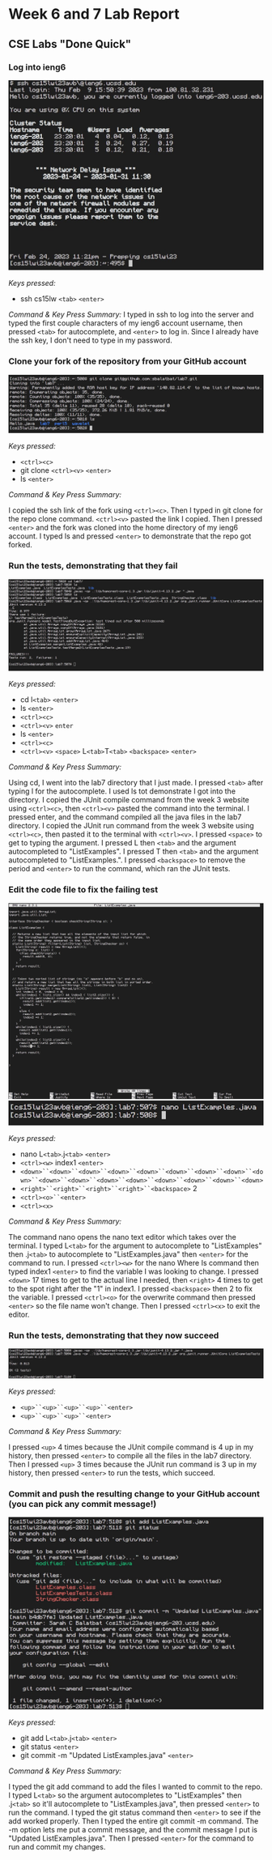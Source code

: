 # Week 6 and 7 Lab Report

## CSE Labs "Done Quick"

### Log into ieng6

![ieng6 login](./Lab_Report_4_files/Screenshot%202023-02-24%20lr44.jpg)

*Keys pressed:*

* ssh cs15lw `<tab>` `<enter>`


*Command & Key Press Summary:*
I typed in  ssh to log into the server and typed the first couple characters of my ieng6 account username, then pressed `<tab>` for autocomplete, and `<enter>` to log in. Since I already have the ssh key, I don't need to type in my password.

### Clone your fork of the repository from your GitHub account

![clone fork](./Lab_Report_4_files/Screenshot%202023-02-24%20lr45.jpg)

*Keys pressed:*

* `<ctrl><c>`
* git clone `<ctrl><v>` `<enter>`
* ls `<enter>`


*Command & Key Press Summary:*

I copied the ssh link of the fork using `<ctrl><c>`. Then I typed in git clone for the repo clone command. `<ctrl><v>` pasted the link I copied. Then I pressed `<enter>` and the fork was cloned into the home directory of my ieng6 account. I typed ls and pressed `<enter>` to demonstrate that the repo got forked.

### Run the tests, demonstrating that they fail

![run failing tests](./Lab_Report_4_files/Screenshot%202023-02-24%20lr46.jpg)

*Keys pressed:*

* cd l`<tab>` `<enter>`
* ls `<enter>`
* `<ctrl><c>`
* `<ctrl><v>` `enter`
* ls `<enter>`
* `<ctrl><c>`
* `<ctrl><v>` `<space>` L`<tab>`T`<tab>` `<backspace>` `<enter>`


*Command & Key Press Summary:*

Using cd, I went into the lab7 directory that I just made. I pressed `<tab>` after typing l for the autocomplete. I used ls tot demonstrate I got into the directory. I copied the JUnit compile command from the week 3 website using `<ctrl><c>`, then `<ctrl><v>` pasted the command into the terminal. I pressed enter, and the command compiled all the java files in the lab7 directory. I copied the JUnit run command from the week 3 website using `<ctrl><c>`, then pasted it to the terminal with `<ctrl><v>`. I pressed `<space>` to get to typing the argument. I pressed L then `<tab>` and the argument autocompleted to "ListExamples". I pressed T then `<tab>` and the argument autocompleted to "ListExamples.". I pressed `<backspace>` to remove the period and `<enter>` to run the command, which ran the JUnit tests.

### Edit the code file to fix the failing test

![finished edit on nano](./Lab_Report_4_files/Screenshot%202023-02-24%20lr47a.jpg)
![terminal after nano exit](./Lab_Report_4_files/Screenshot%202023-02-24%20lr47b.jpg)

*Keys pressed:*

* nano L`<tab>`.j`<tab>` `<enter>`
* `<ctrl><w>` index1 `<enter>`
* `<down>``<down>``<down>``<down>``<down>``<down>``<down>``<down>``<down>``<down>``<down>``<down>``<down>``<down>``<down>``<down>``<down>`
* `<right>``<right>``<right>``<right>``<backspace>` 2
* `<ctrl><o>``<enter>`
* `<ctrl><x>`


*Command & Key Press Summary:*

The command nano opens the nano text editor which takes over the terminal. I typed L`<tab>` for the argument to autocomplete to "ListExamples" then .j`<tab>` to autocomplete to "ListExamples.java" then `<enter>` for the command to run. I pressed `<ctrl><w>` for the nano Where Is command then typed index1 `<enter>` to find the variable I was looking to change. I pressed `<down>` 17 times to get to the actual line I needed, then `<right>` 4 times to get to the spot right after the "1" in index1. I pressed `<backspace>` then 2 to fix the variable. I pressed `<ctrl><o>` for the overwrite command then pressed `<enter>` so the file name won't change. Then I pressed `<ctrl><x>` to exit the editor.

### Run  the tests, demonstrating that they now succeed

![run succeeding tests](./Lab_Report_4_files/Screenshot%202023-02-24%20lr48.jpg)

*Keys pressed:*

* `<up>``<up>``<up>``<up>``<enter>`
* `<up>``<up>``<up>``<enter>`


*Command & Key Press Summary:*

I pressed `<up>` 4 times because the JUnit compile command is 4 up in my history, then pressed `<enter>` to compile all the files in the lab7 directory. Then I pressed `<up>` 3 times because the JUnit run command is 3 up in my history, then pressed `<enter>` to run the tests, which succeed.

### Commit and push the resulting change to your GitHub account (you can pick any commit message!)

![commit changes](./Lab_Report_4_files/Screenshot%202023-02-24%20lr49.jpg)

*Keys pressed:*

* git add L`<tab>`.j`<tab>` `<enter>`
* git status `<enter>`
* git commit -m "Updated ListExamples.java" `<enter>`


*Command & Key Press Summary:*

I typed the git add command to add the files I wanted to commit to the repo. I typed L`<tab>` so the argument autocompletes to "ListExamples" then .j`<tab>` so it'll autocomplete to "ListExamples.java", then pressed `<enter>` to run the command. I typed the git status command then `<enter>` to see if the add worked properly. Then I typed the entire git commit -m command. The -m option lets me put a commit message, and the commit message I put is "Updated ListExamples.java". Then I pressed `<enter>` for the command to run and commit my changes.